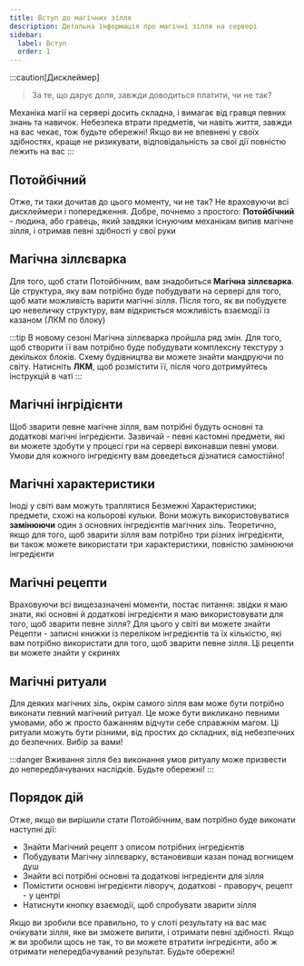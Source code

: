 ```yaml
---
title: Вступ до магічних зілля
description: Детальна інформація про магічні зілля на сервері
sidebar:
  label: Вступ
  order: 1
---
```


:::caution[Дисклеймер]
> За те, що дарує доля, завжди доводиться платити, чи не так?
> 

Механіка магії на сервері досить складна, і вимагає від гравця певних знань та навичок. Небезпека втрати предметів, чи навіть життя, завжди на вас чекає, тож будьте обережні! Якщо ви не впевнені у своїх здібностях, краще не ризикувати, відповідальність за свої дії повністю лежить на вас
:::

## Потойбічний
Отже, ти таки дочитав до цього моменту, чи не так? Не враховуючи всі дисклеймери і попередження. Добре, почнемо з простого: **Потойбічний** - людина, або гравець, який завдяки існуючим механікам випив магічне зілля, і отримав певні здібності у свої руки

## Магічна зіллєварка
Для того, щоб стати Потойбічним, вам знадобиться **Магічна зіллєварка**. Це структура, яку вам потрібно буде побудувати на сервері для того, щоб мати можливість варити магічні зілля. Після того, як ви побудуєте цю невеличку структуру, вам відкриється можливість взаємодії із казаном (ЛКМ по блоку)

:::tip
В новому сезоні Магічна зіллєварка пройшла ряд змін. Для того, щоб створити її вам потрібно буде побудувати комплексну текстуру з декількох блоків. Схему будівництва ви можете знайти мандруючи по світу. Натисніть **ЛКМ**, щоб розмістити її, після чого дотримуйтесь інструкцій в чаті
:::

## Магічні інгрідієнти
Щоб зварити певне магічне зілля, вам потрібні будуть основні та додаткові магічні інгредієнти. Зазвичай - певні кастомні предмети, які ви можете здобути у процесі гри на сервері виконавши певні умови. Умови для кожного інгредієнту вам доведеться дізнатися самостійно!

## Магічні характеристики
Іноді у світі вам можуть траплятися Безмежні Характеристики; предмети, схожі на кольорові кульки. Вони можуть використовуватися **замінюючи** один з основних інгредієнтів магічних зіль. Теоретично, якщо для того, щоб зварити зілля вам потрібно три різних інгредієнти, ви також можете використати три характеристики, повністю замінюючи інгредієнти

## Магічні рецепти
Враховуючи всі вищезазначені моменти, постає питання: звідки я маю знати, які основні й додаткові інгредієнти я маю використовувати для того, щоб зварити певне зілля? Для цього у світі ви можете знайти Рецепти - записні книжки із переліком інгредієнтів та їх кількістю, які вам потрібно використати для того, щоб зварити певне зілля. Ці рецепти ви можете знайти у скринях

## Магічні ритуали
Для деяких магічних зіль, окрім самого зілля вам може бути потрібно виконати певний магічний ритуал. Це може бути викликано певними умовами, або ж просто бажанням відчути себе справжнім магом. Ці ритуали можуть бути різними, від простих до складних, від небезпечних до безпечних. Вибір за вами!

:::danger
Вживання зілля без виконання умов ритуалу може призвести до непередбачуваних наслідків. Будьте обережні!
:::

## Порядок дій
Отже, якщо ви вирішили стати Потойбічним, вам потрібно буде виконати наступні дії:

- Знайти Магічний рецепт з описом потрібних інгредієнтів
- Побудувати Магічну зіллєварку, встановивши казан понад вогнищем душ
- Знайти всі потрібні основні та додаткові інгредієнти для зілля
- Помістити основні інгредієнти ліворуч, додаткові - праворуч, рецепт - у центрі
- Натиснути кнопку взаємодії, щоб спробувати зварити зілля

Якщо ви зробили все правильно, то у слоті результату на вас має очікувати зілля, яке ви зможете випити, і отримати певні здібності. Якщо ж ви зробили щось не так, то ви можете втратити інгредієнти, або ж отримати непередбачуваний результат. Будьте обережні!